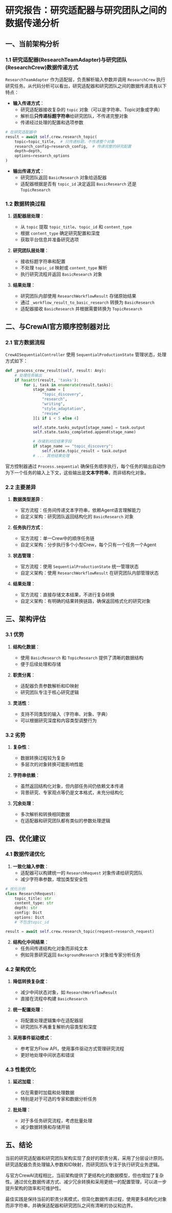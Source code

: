 # 研究报告：研究适配器与研究团队之间的数据传递分析

## 一、当前架构分析

### 1.1 研究适配器(ResearchTeamAdapter)与研究团队(ResearchCrew)数据传递方式

`ResearchTeamAdapter` 作为适配层，负责解析输入参数并调用 `ResearchCrew` 执行研究任务。从代码分析可以看出，研究适配器和研究团队之间的数据传递具有以下特点：

- **输入传递方式**：
  - 研究适配器接收复杂的 `topic` 对象（可以是字符串、Topic对象或字典）
  - 解析后**只传递标题字符串**给研究团队，不传递完整对象
  - 传递经过处理的配置和选项参数

```python
# 在研究适配器中
result = await self.crew.research_topic(
    topic=topic_title,  # 只传递标题，不传递整个对象
    research_config=research_config,  # 传递完整的研究配置
    depth=depth,
    options=research_options
)
```

- **输出传递方式**：
  - 研究团队返回 `BasicResearch` 对象给适配器
  - 适配器根据是否有 `topic_id` 决定返回 `BasicResearch` 还是 `TopicResearch`

### 1.2 数据转换过程

1. **适配器层处理**：
   - 从 `topic` 提取 `topic_title`、`topic_id` 和 `content_type`
   - 根据 `content_type` 确定研究配置和深度
   - 获取平台信息并准备研究选项

2. **研究团队层处理**：
   - 接收标题字符串和配置
   - 不处理 `topic_id` 映射或 `content_type` 解析
   - 执行研究流程并返回 `BasicResearch` 对象

3. **结果处理**：
   - 研究团队内部使用 `ResearchWorkflowResult` 存储原始结果
   - 通过 `_workflow_result_to_basic_research` 转换为 `BasicResearch`
   - 适配器接收 `BasicResearch` 并根据需要转换为 `TopicResearch`

## 二、与CrewAI官方顺序控制器对比

### 2.1 官方数据流程

`CrewAISequentialController` 使用 `SequentialProductionState` 管理状态，处理方式如下：

```python
def _process_crew_result(self, result: Any):
    # 处理任务输出
    if hasattr(result, 'tasks'):
        for i, task in enumerate(result.tasks):
            stage_name = [
                "topic_discovery",
                "research",
                "writing",
                "style_adaptation",
                "review"
            ][i if i < 5 else 4]

            self.state.tasks_output[stage_name] = task.output
            self.state.tasks_completed.append(stage_name)

            # 存储到对应结果字段
            if stage_name == "topic_discovery":
                self.state.topic_result = task.output
            # ... 其他结果处理
```

官方控制器通过 `Process.sequential` 确保任务顺序执行，每个任务的输出自动作为下一个任务的输入上下文，这些输出是**文本字符串**，而非结构化对象。

### 2.2 主要差异

1. **数据类型差异**：
   - 官方流程：任务间传递文本字符串，依赖Agent语言理解能力
   - 自定义架构：研究团队返回结构化的 `BasicResearch` 对象

2. **任务执行方式**：
   - 官方流程：单一Crew中的顺序任务链
   - 自定义架构：分步执行多个小型Crew，每个只有一个任务一个Agent

3. **状态管理**：
   - 官方流程：使用 `SequentialProductionState` 统一管理状态
   - 自定义架构：使用 `ResearchWorkflowResult` 在研究团队内部管理状态

4. **结果处理**：
   - 官方流程：直接存储文本结果，不进行复杂转换
   - 自定义架构：有明确的结果转换链路，确保返回格式化的研究对象

## 三、架构评估

### 3.1 优势

1. **结构化数据**：
   - 使用 `BasicResearch` 和 `TopicResearch` 提供了清晰的数据结构
   - 便于后续处理和存储

2. **职责分离**：
   - 适配器负责参数解析和ID映射
   - 研究团队专注于核心研究逻辑

3. **灵活性**：
   - 支持不同类型的输入（字符串、对象、字典）
   - 可以根据研究深度和内容类型调整行为

### 3.2 劣势

1. **复杂性**：
   - 数据转换过程较为复杂
   - 多层次的对象转换可能影响性能

2. **字符串依赖**：
   - 虽然返回结构化对象，但内部任务间仍依赖文本传递
   - 背景研究、专家观点等仍是文本格式，未充分结构化

3. **冗余处理**：
   - 多次解析和转换相同数据
   - 在适配器和研究团队都有类似的参数处理逻辑

## 四、优化建议

### 4.1 数据传递优化

1. **一致化输入参数**：
   - 适配器可以构建统一的 `ResearchRequest` 对象传递给研究团队
   - 减少字符串参数，增加类型安全性

```python
# 优化示例
class ResearchRequest:
    topic_title: str
    content_type: str
    depth: str
    config: Dict
    options: Dict
    # 不包含topic_id

result = await self.crew.research_topic(request=research_request)
```

2. **结构化中间结果**：
   - 任务间传递结构化对象而非纯文本
   - 例如背景研究返回 `BackgroundResearch` 对象给专家分析任务

### 4.2 架构优化

1. **降低转换复杂度**：
   - 减少中间状态对象，如 `ResearchWorkflowResult`
   - 直接在流程中构建 `BasicResearch`

2. **统一配置处理**：
   - 将配置处理逻辑集中在适配器层
   - 研究团队不再重复解析内容类型和深度

3. **采用事件驱动模式**：
   - 参考官方Flow API，使用事件驱动方式管理研究流程
   - 更好地处理中间状态和错误

### 4.3 性能优化

1. **延迟加载**：
   - 仅在需要时加载和处理数据
   - 特别是对于可选的专家和数据分析任务

2. **批处理**：
   - 对于多任务研究流程，考虑批量处理
   - 减少数据转换和存储开销

## 五、结论

当前的研究适配器和研究团队架构实现了良好的职责分离，采用了分层设计原则。研究适配器负责处理输入参数和ID映射，而研究团队专注于执行研究业务逻辑。

与官方CrewAI流程相比，当前架构提供了更结构化的数据模型，但也增加了复杂性。通过优化数据传递方式、减少冗余转换和采用更统一的配置管理，可以进一步提升架构的效率和可维护性。

最佳实践是保持当前的职责分离模式，但简化数据传递过程，使用更多结构化对象而非字符串，并确保适配器和研究团队之间有清晰的协议和边界。
